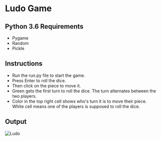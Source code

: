 # Ludo Game

## Python 3.6 Requirements
- Pygame
- Random
- Pickle

## Instructions
- Run the run.py file to start the game.
- Press Enter to roll the dice.
- Then click on the piece to move it. 
- Green gets the first turn to roll the dice. The turn alternates between the two players.
- Color in the top right cell shows who's turn it is to move their piece. 
  White cell means one of the players is supposed to roll the dice.
  
 ## Output
 ![Ludo](https://user-images.githubusercontent.com/30017031/60753401-8d813500-9f86-11e9-9dbc-b1877bbe4886.PNG)
